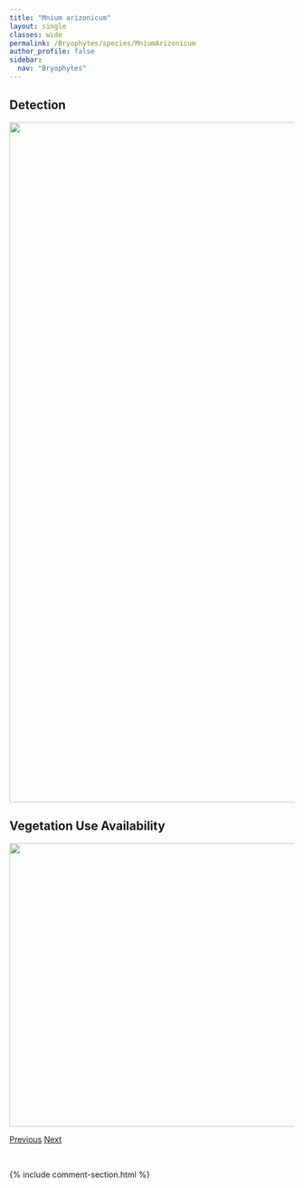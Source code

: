 ```yaml
---
title: "Mnium arizonicum"
layout: single
classes: wide
permalink: /Bryophytes/species/MniumArizonicum
author_profile: false
sidebar:
  nav: "Bryophytes"
---
```


<h2>Detection</h2>

<a href="https://drive.google.com/uc?export=view&id=1mFQwliAM0siM5fwYs3Kgg4YS7QyRZChb">
<img src="https://drive.google.com/uc?export=view&id=1mFQwliAM0siM5fwYs3Kgg4YS7QyRZChb" height = "1200" width = "800">
</a>


<h2>Vegetation Use Availability</h2>

<a href="https://drive.google.com/uc?export=view&id=1bn41OBOZMm9TnDS23Csxmvtnjzdh72ev">
<img src="https://drive.google.com/uc?export=view&id=1bn41OBOZMm9TnDS23Csxmvtnjzdh72ev" height = "500" width = "1000">
</a>


<a href="/DevelopmentWebsite/Bryophytes/species/MicrobryumVlassovii" class="pagination--pager" title="Microbryum vlassovii">Previous</a> <a href="/DevelopmentWebsite/Bryophytes/species/MniumBlyttii" class="pagination--pager" title="Mnium blyttii">Next</a>

<p>&nbsp;</p>

{% include comment-section.html %}
